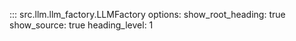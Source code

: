 ::: src.llm.llm_factory.LLMFactory
    options:
        show_root_heading: true
        show_source: true
        heading_level: 1